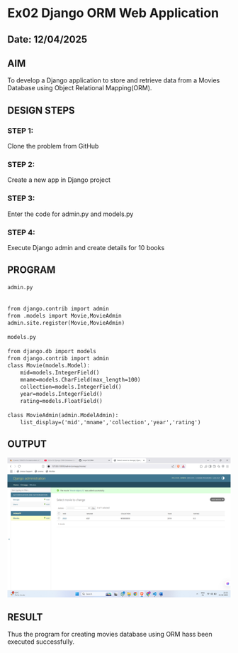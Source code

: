 # Ex02 Django ORM Web Application
## Date: 12/04/2025

## AIM
To develop a Django application to store and retrieve data from a Movies Database using Object Relational Mapping(ORM).

## DESIGN STEPS

### STEP 1:
Clone the problem from GitHub

### STEP 2:
Create a new app in Django project

### STEP 3:
Enter the code for admin.py and models.py

### STEP 4:
Execute Django admin and create details for 10 books

## PROGRAM
```
admin.py


from django.contrib import admin
from .models import Movie,MovieAdmin
admin.site.register(Movie,MovieAdmin)

models.py

from django.db import models
from django.contrib import admin
class Movie(models.Model):
    mid=models.IntegerField()
    mname=models.CharField(max_length=100)
    collection=models.IntegerField()
    year=models.IntegerField()
    rating=models.FloatField()

class MovieAdmin(admin.ModelAdmin):
    list_display=('mid','mname','collection','year','rating')

```
## OUTPUT

![alt text](<Screenshot 2025-04-21 223241.png>)

## RESULT
Thus the program for creating movies database using ORM hass been executed successfully.
